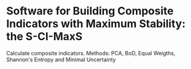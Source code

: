 # Software for Building Composite Indicators with Maximum Stability: the S-CI-MaxS 

Calculate composite indicators. Methods: PCA, BoD, Equal Weigths, Shannon's Entropy and Minimal Uncertainty
